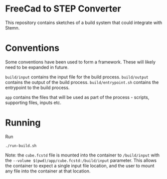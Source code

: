 # FreeCad to STEP Converter

This repository contains sketches of a build system that could integrate with Stemn.

# Conventions

Some conventions have been used to form a framework. These will likely need to be expanded in future.

`build/input` contains the input file for the build process.
`build/output` contains the output of the build process.
`build/entrypoint.sh` contains the entrypoint to the build process.

`app` contains the files that will be used as part of the process - scripts, supporting files, inputs etc.

# Running

Run

`./run-build.sh`

Note: the `cube.fcstd` file is mounted into the container to `/build/input` with the `--volume $(pwd)/app/cube.fcstd:/build/input` parameter. This allows the container to expect a single input file location, and the user to mount any file into the container at that location.

